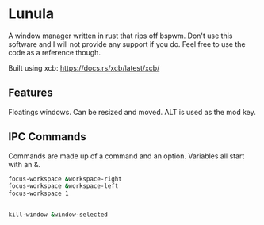 # Lunula

A window manager written in rust that rips off bspwm.
Don't use this software and I will not provide any support if you do. Feel free to use the code as a reference though.

Built using xcb: https://docs.rs/xcb/latest/xcb/

## Features
Floatings windows. Can be resized and moved. ALT is used as the mod key.


## IPC Commands
Commands are made up of a command and an option.
Variables all start with an &.

```sh
focus-workspace &workspace-right
focus-workspace &workspace-left
focus-workspace 1


kill-window &window-selected
```